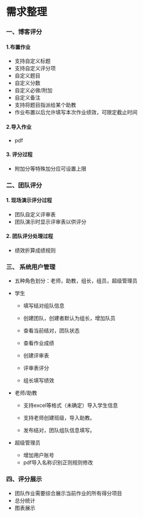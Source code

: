 # 需求整理

### 一、博客评分

#### 1.布置作业

- 支持自定义标题
 - 支持自定义评分项
  - 自定义题目
  - 自定义分数
  - 自定义必做/附加
  - 自定义备注
  - 支持将题目指派给某个助教
  - 作业布置以后允许填写本次作业绩效，可限定截止时间

#### 2.导入作业

- pdf

#### 3. 评分过程

- 附加分等特殊加分应可设置上限



### 二、团队评分

#### 1. 现场演示评分过程

- 团队自定义评审表
- 团队演示时显示评审表以供评分



#### 2. 团队评分处理过程

- 绩效折算成绩规则



### 三、 系统用户管理

- 五种角色划分：老师，助教，组长，组员，超级管理员

- 学生

  - 填写结对组队信息

  - 创建团队，创建者默认为组长，增加队员

  - 查看当前结对，团队状态

  - 查看作业成绩

  - 创建评审表

  - 评审表评分

  - 组长填写绩效

    

- 老师/助教

  - 支持excel等格式（未确定）导入学生信息

  - 支持老师创建班级，导入助教。

  - 发布结对，团队组队信息填写。

    

- 超级管理员

  - 增加用户账号
  - pdf导入名称识别正则规则修改

### 四、评分展示

- 团队作业需要综合展示当前作业的所有得分项目
- 总分统计
- 图表展示